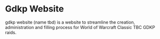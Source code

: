<h1>Gdkp Website</h1>
  <p>
  gdkp website (name tbd) is a website to streamline the creation, administration and filling process for World of Warcraft Classic TBC GDKP raids.
  </p>
